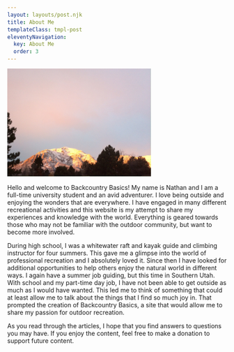 ```yaml
---
layout: layouts/post.njk
title: About Me
templateClass: tmpl-post
eleventyNavigation:
  key: About Me
  order: 3
---
```


<img src="./../img/sunsetmountain.jpg" alt="Image of the author" class="right" width="330">

Hello and welcome to Backcountry Basics! My name is Nathan and I am a full-time university student and an avid adventurer. I love being outside and enjoying the wonders that are everywhere. I have engaged in many different recreational activities and this website is my attempt to share my experiences and knowledge with the world. Everything is geared towards those who may not be familiar with the outdoor community, but want to become more involved.

During high school, I was a whitewater raft and kayak guide and climbing instructor for four summers. This gave me a glimpse into the world of professional recreation and I absolutely loved it. Since then I have looked for additional opportunities to help others enjoy the natural world in different ways. I again have a summer job guiding, but this time in Southern Utah. With school and my part-time day job, I have not been able to get outside as much as I would have wanted. This led me to think of something that could at least allow me to talk about the things that I find so much joy in. That prompted the creation of Backcountry Basics, a site that would allow me to share my passion for outdoor recreation.

As you read through the articles, I hope that you find answers to questions you may have. If you enjoy the content, feel free to make a donation to support future content.
